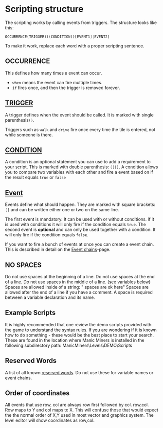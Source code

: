 # Scripting structure
The scripting works by calling events from triggers. The structure looks like this:

```mms
OCCURRENCE(TRIGGER)((CONDITION))[EVENT1][EVENT2]
```
To make it work, replace each word with a proper scripting sentence.

## OCCURRENCE
This defines how many times a event can occur.

- `when` means the event can fire multiple times.
- `if` fires once, and then the trigger is removed forever.

## [TRIGGER](_pages/Triggers)
A trigger defines when the event should be called. It is marked with single parenthesis`()`. 

Triggers such as `walk` and `drive` fire once every time the tile is entered, not while someone is there.

## [CONDITION](_pages/Conditions)
A condition is an optional statement you can use to add a requirement to your script. This is marked with double parenthesis: `(())`. A condition allows you to compare two variables with each other and fire a event based on if the result equals `true` or `false`

## [Event](_pages/Events)
Events define what should happen. They are marked with square brackets: `[]` and can be written either one or two on the same line.

The first event is mandatory. It can be used with or without conditions. If it is used with conditions it will only fire if the condition equals `true`. The second event is **optional** and can only be used together with a condition. It will only fire if the condition equals `false`.

If you want to fire a bunch of events at once you can create a event chain. This is described in detail on the [Event chains](_pages/EventChains)-page.

## NO SPACES

Do not use spaces at the beginning of a line.
Do not use spaces at the end of a line.
Do not use spaces in the middle of a line. (see variables below)
Spaces are allowed inside of a string:  "  spaces are ok here"
Spaces are allowed after the end of a line if you have a comment.
A space is required between a variable declaration and its name.

## Example Scripts

It is highly recommended that one review the demo scripts provided with the game to understand the syntax rules. If you are wondering if it is known how to do something - these would be the best place to start your search. These are found in the location where Manic Miners is installed in the following subdirectory path: ManicMiners\Levels\DEMO\Scripts

## Reserved Words

A list of all known [reserved words](_pages/ReservedWords). Do not use these for variable names or event chains.

## Order of coordinates

All events that use row, col are always row first followed by col. row,col.  Row maps to Y and col maps to X. This will confuse those that would expect the the normal order of X,Y used in most vector and graphics system. The level editor will show coordinates as row,col.